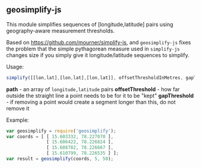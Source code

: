## geosimplify-js

This module simplifies sequences of [longitude,latitude] pairs using
geography-aware measurement thresholds.

Based on https://github.com/mourner/simplify-js, and `geosimplify-js`
fixes the problem that the simple pythagorean measure used in `simplify-js`
changes size if you simply give it longitude/latitude sequences to
simplify.

Usage:

```javascript
simplify([[lon,lat],[lon,lat],[lon,lat]], offsetThresholdInMetres, gapThresholdInMetres);
```

**path** - an array of `longitude,latitude` pairs
**offsetThreshold** - how far outside the straight line a point needs to be for it to be "kept"
**gapThreshold** - if removing a point would create a segment longer than this, do not remove it

Example:

```javascript
var geosimplify = require('geosimplify');
var coords = [ [ 15.603332, 78.227070 ],
               [ 15.606422, 78.226824 ],
               [ 15.608782, 78.226667 ],
               [ 15.610799, 78.226535 ] ];
var result = geosimplify(coords, 5, 50);
```